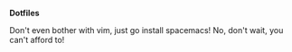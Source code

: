 **Dotfiles**

Don't even bother with vim, just go install spacemacs! No, don't wait, you can't afford to!
